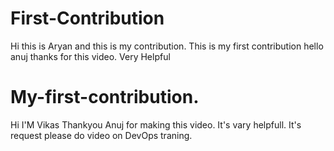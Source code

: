 # First-Contribution
Hi this is Aryan and this is my contribution.
This is my first contribution
hello anuj thanks for this video. Very Helpful

# My-first-contribution.

Hi I'M Vikas 
Thankyou Anuj for making this video.
It's vary helpfull.
It's request please do video on DevOps traning.
